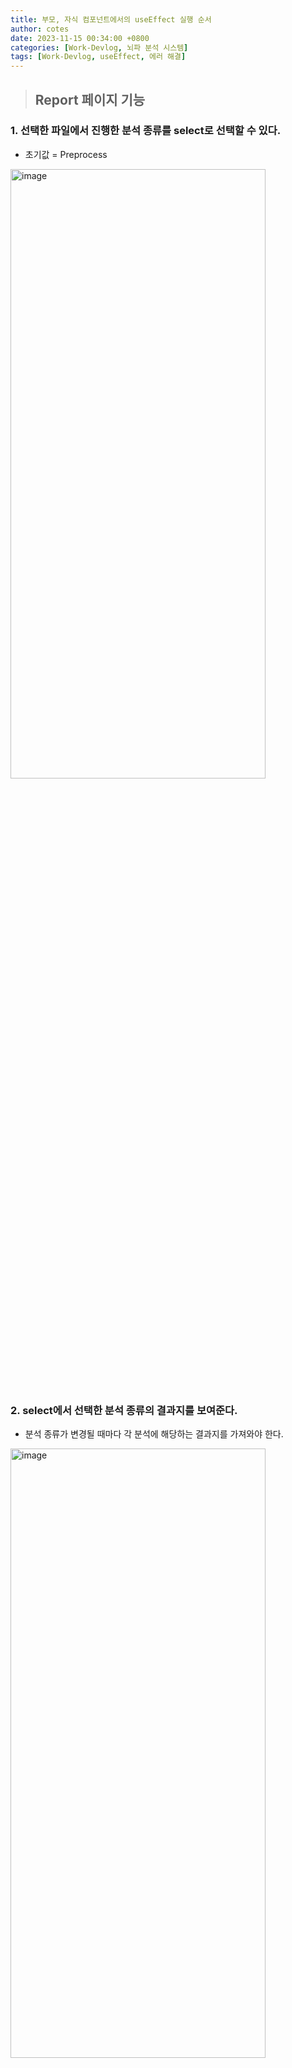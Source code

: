 ```yaml
---
title: 부모, 자식 컴포넌트에서의 useEffect 실행 순서
author: cotes
date: 2023-11-15 00:34:00 +0800
categories: [Work-Devlog, 뇌파 분석 시스템]
tags: [Work-Devlog, useEffect, 에러 해결]
---
```


<!-- 프로젝트 작업하면서 했던 고민, 어떻게 해결했는지에 대한 내용이 담겨져있습니다. -->

> ## Report 페이지 기능

### 1. 선택한 파일에서 진행한 분석 종류를 select로 선택할 수 있다.

- 초기값 = Preprocess

<img src="https://github.com/hajung00/React-Sleact/assets/66300154/60f9cf05-25ad-4e57-880e-ead105a322ec" width="90%" height="50%" alt="image"/>

### 2. select에서 선택한 분석 종류의 결과지를 보여준다.

- 분석 종류가 변경될 때마다 각 분석에 해당하는 결과지를 가져와야 한다.

<img src="https://github.com/hajung00/React-Sleact/assets/66300154/c99e0974-ebed-4db0-8e1e-cdfe9ca04511" width="90%" height="50%" alt="image"/>

🖥️ 적용 화면

<img src="https://github.com/hajung00/React-Sleact/assets/66300154/596262ff-6702-4b2c-b1e8-6c5d89c34805" width="90%" height="50%" alt="image"/>

<br/>

---

<br/>

> ## Report 페이지 구조 및 컴포넌트 별 기능

### 📚 구조

<img src="https://github.com/hajung00/SidePJ-next-node-full-sns/assets/66300154/6d42320e-5644-45d6-89d4-f1fab1aafc40" width="80%" height="50%" alt="image"/>

### 📚 컴포넌트 별 기능

report

- 파일 불러와서 파일 리스트 띄우기, 파일 선택하면 fileid값 변경

<br/>

AnalysisReport

- report에서 fileid을 변경하면, 기본값인 preprocess로 변경
- select box선택 시, 선택한 analysistype ReportLayout로 전달

<br/>

ReportLayout:

- AnalysisReport에서 받은 analysistype에 따라 각 해당하는 결과지 보여줌.

<br/>

---

<br/>

> ## ❗문제 상황

- ReportLayout에서 결과지 생성을 위한 정보를 S3에서 받아오는데 **요청이 2번 보내지는 것을 확인**

- fileid가 변경될 때, 초깃값인 preprocess에 대한 요청을 해야하는데 **이전에 선택한 분석 종류에 대한 요청을 보낸 다음 preprocess를 요청**

<br/>

---

<br/>

> ## ❗원인

- ReportLayout에서 fileid가 변경될 때 정보를 다시 받아오는데 **이전의 분석 종류가 초기화 되기 전에 실행되고 초기화 후에 실행되어 요청이 2번** 감.

- report에서 fileid가 변경되면, **AnalysisReport preprocess로 초기화 시키는데 초기화 되기 전에 ReportLayout이 실행**되는 것 같음.

- 실행 순서를 보니 맨 **하위 컴포넌트의 useeffect부터 상위로 실행**됨.<br/>
  => **하위의 useEffect가 실행되니 초기화 되기 이전의 분석 종류에 대한 결과를 가져온 다음 초기화된 결과**를 가져온다.

- 당연히 **useEffect**가 상위 -> 하위로 실행될 것이라고 생각하였는데 자료도 찾아보고 test 컴포넌트를 생성하고 테스트 해보니 **하위에서부터 실행**되었댜.

<br/>

---

<br/>

> ## 💡문제 해결

- 하위 컴포넌트의 useEffect가 먼저 실행된다면 젤 **하위에서 초기화**를 진행시키면 될 것 같았다.

- **AnalysisReport에서 preprocess로 초기화 해주던걸** props로 넘겨 **ReportLayout에서 fileid가 변경되었을 때 초기화 해주도록 변경**하였더니 **요청이 한번만 가는 것을 확인**할 수 있었다.
